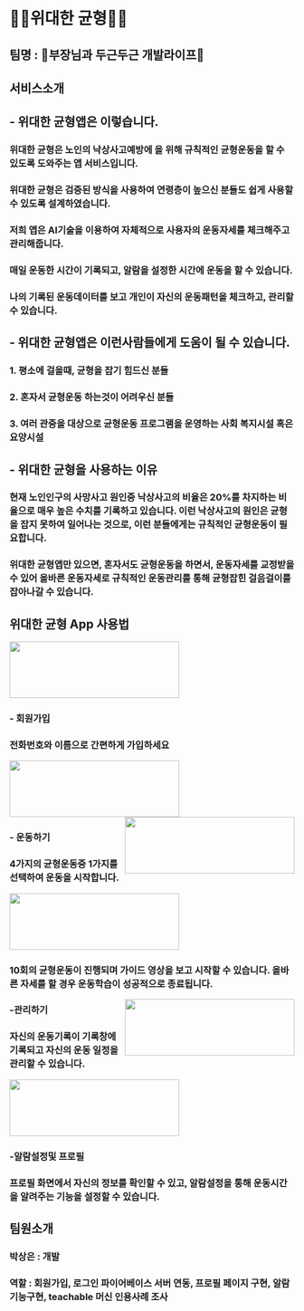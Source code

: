 # 🏋️‍♂️위대한 균형🏋️‍♂️


## 팀명 : 🌈부장님과 두근두근 개발라이프🌈


## 서비스소개


## - 위대한 균형앱은 이렇습니다.
###  위대한 균형은 노인의 낙상사고예방에 을 위해 규칙적인 균형운동을 할 수 있도록 도와주는 앱 서비스입니다.
###  위대한 균형은 검증된 방식을 사용하여 연령층이 높으신 분들도 쉽게 사용할 수 있도록 설계하였습니다.
###  저희 앱은 AI기술을 이용하여 자체적으로 사용자의 운동자세를 체크해주고 관리해줍니다.
### 매일 운동한 시간이 기록되고, 알람을 설정한 시간에 운동을 할 수 있습니다.
### 나의 기록된 운동데이터를 보고 개인이 자신의 운동패턴을 체크하고, 관리할 수 있습니다.





## - 위대한 균형앱은 이런사람들에게 도움이 될 수 있습니다.
### 1. 평소에 걸을때, 균형을 잡기 힘드신 분들
### 2. 혼자서 균형운동 하는것이 어려우신 분들
### 3. 여러 관중을 대상으로 균형운동 프로그램을 운영하는 사회 복지시설 혹은 요양시설





## - 위대한 균형을 사용하는 이유

### 현재 노인인구의 사망사고 원인중 낙상사고의 비율은 20%를 차지하는 비율으로 매우 높은 수치를 기록하고 있습니다. 이런 낙상사고의 원인은 균형을 잡지 못하여 일어나는 것으로, 이런 분들에게는 규칙적인 균형운동이 필요합니다.

### 위대한 균형앱만 있으면, 혼자서도 균형운동을 하면서, 운동자세를 교정받을 수 있어 **올바른 운동자세**로 **규칙적인 운동관리**를 통해 **균형잡힌 걸음걸이**를 잡아나갈 수 있습니다.





## 위대한 균형 App 사용법

<img src="./Desktop/screen/login" height="100px" width="300px" >

### **- 회원가입**
### 전화번호와 이름으로 간편하게 가입하세요

<img src="./Desktop/screen/signup_name.png" height="100px" width="300px" >  <img src="/Desktop/screen/signup_phone.png" height="100px" width="300px" align="right" >


### **- 운동하기**
### 4가지의 균형운동중 1가지를 선택하여 운동을 시작합니다.

<img src="./Desktop/screen/main.png" height="100px" width="300px" >


### 10회의 균형운동이 진행되며 가이드 영상을 보고 시작할 수 있습니다. 올바른 자세를 할 경우 운동학습이 성공적으로 종료됩니다.

<img src="./Desktop/screen/working.png" height="100px" width="300px" align="right" >


### **-관리하기**
### 자신의 운동기록이 기록창에 기록되고 자신의 운동 일정을 관리할 수 있습니다.

<img src="./Desktop/manage.jpeg" height="100px" width="300px" >

### **-알람설정및 프로필**
### 프로필 화면에서 자신의 정보를 확인할 수 있고, 알람설정을 통해 운동시간을 알려주는 기능을 설정할 수 있습니다.



## 팀원소개
### 박상은 : 개발
### 역할 : 회원가입, 로그인 파이어베이스 서버 연동, 프로필 페이지 구현, 알람기능구현, teachable 머신 인용사례 조사

###

